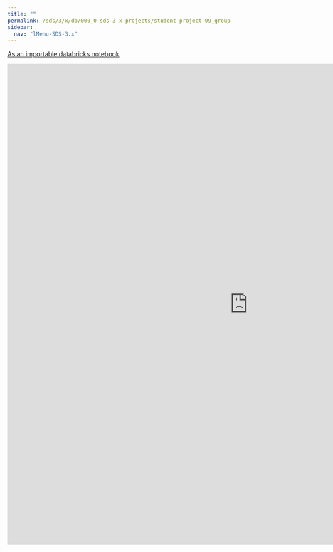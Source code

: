 ```yaml
---
title: ""
permalink: /sds/3/x/db/000_0-sds-3-x-projects/student-project-09_group-TopicModeling/04_Classification_CountVector/
sidebar:
  nav: "lMenu-SDS-3.x"
---
```


[As an importable databricks notebook](https://lamastex.github.io/scalable-data-science/sds/3/x/db/000_0-sds-3-x-projects/student-project-09_group-TopicModeling/04_Classification_CountVector.html)

<iframe src="https://lamastex.github.io/scalable-data-science/sds/3/x/db/000_0-sds-3-x-projects/student-project-09_group-TopicModeling/04_Classification_CountVector.html" width="1080" height="1080" frameborder="0"></iframe>
